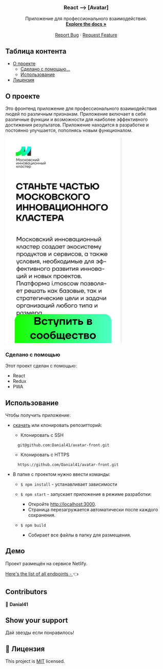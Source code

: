 <!--
*** Thanks for checking out this README Template. If you have a suggestion that would
*** make this better, please fork the repo and create a pull request or simply open
*** an issue with the tag "enhancement".
*** Thanks again! Now go create something AMAZING! :D
-->

<!-- PROJECT SHIELDS -->
<!--
*** I'm using markdown "reference style" links for readability.
*** Reference links are enclosed in brackets [ ] instead of parentheses ( ).
*** See the bottom of this document for the declaration of the reference variables
*** for contributors-url, forks-url, etc. This is an optional, concise syntax you may use.
*** https://www.markdownguide.org/basic-syntax/#reference-style-links
-->
<!-- [![Contributors][contributors-shield]][contributors-url]
[![Forks][forks-shield]][forks-url]
[![Stargazers][stars-shield]][stars-url]
[![Issues][issues-shield]][issues-url] -->


<!-- PROJECT LOGO -->
<br />
<p align="center">  
  <a href="https://github.com/Danial41/avatar-front">
  </a>

  <h3 align="center">React --> [Avatar]</h3>

  <p align="center">
    Приложение для профессионального взаимодействия. 
    <br />
    <a href="https://github.com/Danial41/avatar-front"><strong>Explore the docs »</strong></a>
    <br />
    <br />
    <a href="https://github.com/Danial41/avatar-front">Report Bug</a>
    ·
    <a href="https://github.com/Danial41/avatar-front">Request Feature</a>
  </p>
</p>

<!-- TABLE OF CONTENTS -->
## Таблица контента

* [О проекте](#about-the-project)
  * [Сделано с помощью...](#built-with)
  * [Использование](#usage)
* [Лицензия](#license)

<!-- ABOUT THE PROJECT -->
## О проекте
Это фронтенд приложение для профессионального взаимодействия людей по различным признакам. Приложение включает в себя различные функции и возможности для наиболее эффективного 
достижения результатов. Приложение находится в разработке и постоянно улучшается, пополнясь новым функционалом.

![screenshot-1](src/screenshot.PNG)

### Сделано с помощью
Этот проект сделан с помощью:
* React
* Redux
* PWA

<!-- INSTALLATION -->
## Использование

Чтобы получить приложение:
* [скачать](https://github.com/Danial41/avatar-front) или клонировать репозитторий:
  - Клонировать с SSH
  ```
    git@github.com:Danial41/avatar-front.git
  ```
  - Клонировать с HTTPS
  ```
    https://github.com/Danial41/avatar-front.git
  ```

* В папке с проектом нужно ввести команды:

  - `$ npm install` - устанавливает зависимости

  - `$ npm start` - запускает приложение в режиме разработки:
    - Откройте [http://localhost:3000](http://localhost:3000).
    - Страница перезагружается автоматически после каждого сохранения.

  - `$ npm build`
    - Собирает все файлы в папку для размещения.

## Демо
Проект размещён на сервисе Netlify.

[Here's the list of all endpoints - ](https://calorifer.herokuapp.com/) :point_left:

<!-- CONTACT -->
## Contributors

👤 **Danial41**

## Show your support

Дай звезды если понравилось!

## 📝 Лицензия

This project is [MIT](https://opensource.org/licenses/MIT) licensed.
